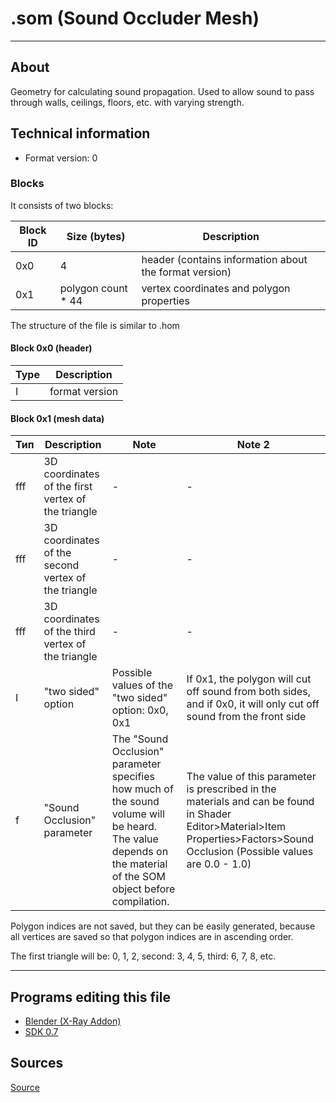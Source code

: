 # .som (Sound Occluder Mesh)

___

## About

Geometry for calculating sound propagation. Used to allow sound to pass through walls, ceilings, floors, etc. with varying strength.

## Technical information

- Format version: 0

### Blocks

It consists of two blocks:

| Block ID | Size (bytes) | Description |
---|---|---|
| 0x0 | 4 | header (contains information about the format version) |
| 0x1 | polygon count * 44 | vertex coordinates and polygon properties |

The structure of the file is similar to .hom

#### Block 0x0 (header)

| Type | Description |
---|---|
| I | format version |

#### Block 0x1 (mesh data)

| Тип | Description | Note | Note 2 |
---|---|---|---|
| fff | 3D coordinates of the first vertex of the triangle | - | - |
| fff | 3D coordinates of the second vertex of the triangle | - | - |
| fff | 3D coordinates of the third vertex of the triangle | - | - |
| I | "two sided" option | Possible values of the "two sided" option: 0x0, 0x1 | If 0x1, the polygon will cut off sound from both sides, and if 0x0, it will only cut off sound from the front side |
| f | "Sound Occlusion" parameter | The "Sound Occlusion" parameter specifies how much of the sound volume will be heard. The value depends on the material of the SOM object before compilation. | The value of this parameter is prescribed in the materials and can be found in Shader Editor>Material>Item Properties>Factors>Sound Occlusion (Possible values are 0.0 - 1.0) |

Polygon indices are not saved, but they can be easily generated, because all vertices are saved so that polygon indices are in ascending order.

The first triangle will be: 0, 1, 2, second: 3, 4, 5, third: 6, 7, 8, etc.

___

## Programs editing this file

- [Blender (X-Ray Addon)](../../blender/index.html)
- [SDK 0.7](../../sdk/index.html)

## Sources

[Source](http://stalkerin.gameru.net/wiki/index.php?title=Level.som)
